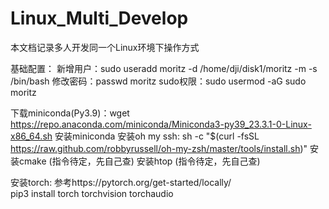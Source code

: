 # Linux_Multi_Develop

本文档记录多人开发同一个Linux环境下操作方式

基础配置：
新增用户：sudo useradd moritz -d /home/dji/disk1/moritz -m -s /bin/bash 
修改密码：passwd moritz
sudo权限：sudo usermod -aG sudo moritz


下载miniconda(Py3.9)：wget https://repo.anaconda.com/miniconda/Miniconda3-py39_23.3.1-0-Linux-x86_64.sh
安装miniconda
安装oh my ssh: sh -c "$(curl -fsSL https://raw.github.com/robbyrussell/oh-my-zsh/master/tools/install.sh)"
安装cmake (指令待定，先自己查)
安装htop (指令待定，先自己查)

安装torch: 参考https://pytorch.org/get-started/locally/     
pip3 install torch torchvision torchaudio
